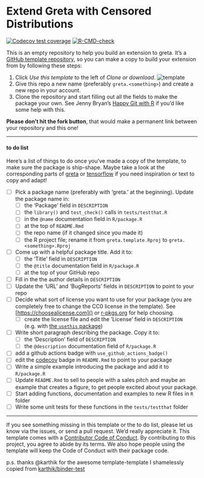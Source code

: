 <!-- README.md is generated from README.Rmd. Please edit that file -->

# Extend Greta with Censored Distributions

<!-- badges: start -->
<!-- once you've signed into travis and set it to wath your new repository, you can edit the following badges to point to your repo -->

[![Codecov test
coverage](https://codecov.io/gh/greta-dev/greta.template/branch/main/graph/badge.svg)](https://codecov.io/gh/greta-dev/greta.template?branch=main)
[![R-CMD-check](https://github.com/greta-dev/greta.template/workflows/R-CMD-check/badge.svg)](https://github.com/greta-dev/greta.template/actions)
<!-- badges: end -->

This is an empty repository to help you build an extension to greta.
It’s a [GitHub template
repository](https://github.blog/2019-06-06-generate-new-repositories-with-repository-templates/),
so you can make a copy to build your extension from by following these
steps:

1.  Click *Use this template* to the left of *Clone or download*.
    ![template](https://i.imgur.com/TcLpIvM.png)
2.  Give this repo a new name (preferably `greta.<something>`) and
    create a new repo in your account.
3.  Clone the repository and start filling out all the fields to make
    the package your own. See Jenny Bryan’s [Happy Git with
    R](https://happygitwithr.com/push-pull-github.html) if you’d like
    some help with this.

**Please don’t hit the fork button**, that would make a permanent link
between your repository and this one!

------------------------------------------------------------------------

#### to do list

Here’s a list of things to do once you’ve made a copy of the template,
to make sure the package is ship-shape. Maybe take a look at the
corresponding parts of [greta](https://github.com/greta-dev/greta) or
[tensorflow](https://github.com/rstudio/tensorflow) if you need
inspiration or text to copy and adapt!

-   [ ] Pick a package name (preferably with ‘greta.’ at the beginning).
    Update the package name in:
    -   [ ] the ‘Package’ field in `DESCRIPTION`
    -   [ ] the `library()` and `test_check()` calls in
        `tests/testthat.R`
    -   [ ] in the `@name` documentation field in `R/package.R`
    -   [ ] at the top of `README.Rmd`
    -   [ ] the repo name (if it changed since you made it)
    -   [ ] the R project file; rename it from `greta.template.Rproj` to
        `greta.<something>.Rproj`
-   [ ] Come up with a helpful package title. Add it to:
    -   [ ] the ‘Title’ field in `DESCRIPTION`
    -   [ ] the `@title` documentation field in `R/package.R`
    -   [ ] at the top of your GitHub repo
-   [ ] Fill in the the author details in `DESCRIPTION`
-   [ ] Update the ‘URL’ and ‘BugReports’ fields in `DESCRIPTION` to
    point to your repo
-   [ ] Decide what sort of license you want to use for your package
    (you are completely free to change the CC0 license in the template).
    See [https://choosealicense.com]() or
    [r-pkgs.org](https://r-pkgs.org/description.html#license) for help
    choosing.
    -   [ ] create the license file and edit the ‘License’ field in
        `DESCRIPTION` (e.g. with [the `usethis`
        package](https://usethis.r-lib.org/reference/licenses.html))
-   [ ] Write short paragraph describing the package. Copy it to:
    -   [ ] the ‘Description’ field of `DESCRIPTION`
    -   [ ] the `@description` documentation field of `R/package.R`
-   [ ] add a github actions badge with `use_github_actions_badge()`
-   [ ] edit the [codecov](https://codecov.io) badge in `README.Rmd` to
    point to your package
-   [ ] Write a simple example introducing the package and add it to
    `R/package.R`
-   [ ] Update `README.Rmd` to sell to people with a sales pitch and
    maybe an example that creates a figure, to get people excited about
    your package.
-   [ ] Start adding functions, documentation and examples to new R
    files in `R` folder
-   [ ] Write some unit tests for these functions in the
    `tests/testthat` folder

------------------------------------------------------------------------

If you see something missing in this template or the to do list, please
let us know via the issues, or send a pull request. We’d really
appreciate it. This template comes with a [Contributor Code of
Conduct](CODE_OF_CONDUCT.md). By contributing to this project, you agree
to abide by its terms. We also hope people using the template will keep
the Code of Conduct with their package code.

p.s. thanks @karthik for the awesome template-template I shamelessly
copied from
[karthik/binder-test](https://github.com/karthik/binder-test)
